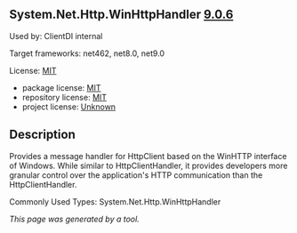﻿System.Net.Http.WinHttpHandler [9.0.6](https://www.nuget.org/packages/System.Net.Http.WinHttpHandler/9.0.6)
--------------------

Used by: ClientDI internal

Target frameworks: net462, net8.0, net9.0

License: [MIT](../../../../licenses/mit) 

- package license: [MIT](https://licenses.nuget.org/MIT) 
- repository license: [MIT](https://github.com/dotnet/runtime) 
- project license: [Unknown](https://dot.net/) 

Description
-----------
Provides a message handler for HttpClient based on the WinHTTP interface of Windows. While similar to HttpClientHandler, it provides developers more granular control over the application's HTTP communication than the HttpClientHandler.

Commonly Used Types:
System.Net.Http.WinHttpHandler

*This page was generated by a tool.*